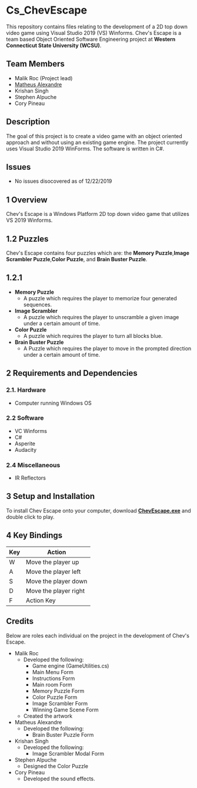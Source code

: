 # Cs_ChevEscape
This repository contains files relating to the development of a 2D top down video game using Visual Studio 2019 (VS) Winforms.
Chev's Escape is a team based Object Oriented Software Engineering project at **Western Connecticut State University (WCSU)**.

## Team Members
- Malik Roc (Project lead) 
- [Matheus Alexandre](https://github.com/madatedeus)
- Krishan Singh
- Stephen Alpuche
- Cory Pineau

## Description
The goal of this project is to create a video game with an object oriented approach and without using an existing game engine. The project currently uses Visual Studio 2019 WinForms. The software is written in C#.

## Issues 
- No issues disocovered as of 12/22/2019

## 1 Overview

Chev's Escape is a Windows Platform 2D top down video game that utilizes VS 2019 Winforms.

## 1.2 Puzzles
Chev's Escape contains four puzzles which are: the **Memory Puzzle**,**Image Scrambler Puzzle**,**Color Puzzle**, and **Brain Buster Puzzle**.

## 1.2.1
- **Memory Puzzle**
  - A puzzle which requires the player to memorize four generated sequences.
- **Image Scrambler**
  - A puzzle which requires the player to unscramble a given image under a certain amount of time.
- **Color Puzzle**
  - A puzzle which requires the player to turn all blocks blue.
- **Brain Buster Puzzle**
  - A Puzzle which requires the player to move in the prompted direction under a certain amount of time.

## 2 Requirements and Dependencies

### 2.1. Hardware
- Computer running Windows OS

### 2.2 Software
- VC Winforms
- C#
- Asperite
- Audacity

### 2.4 Miscellaneous
- IR Reflectors

## 3 Setup and Installation
To install Chev Escape onto your computer, download [**ChevEscape.exe**](https://github.com/rocstory/Cs_ChevEscape/blob/master/ChevEscape.exe) and double click to play.

## 4 Key Bindings

|    Key     |                              Action                             | 
|------------|-----------------------------------------------------------------|
|     W      |                         Move the player up                      |
|     A      |                         Move the player left                    |
|     S      |                         Move the player down                    |
|     D      |                         Move the player right                   |
|     F      |                         Action Key                              |

## Credits
Below are roles each individual on the project in the development of Chev's Escape.

- Malik Roc
  - Developed the following: 
    - Game engine (GameUtilities.cs)
    - Main Menu Form
    - Instructions Form
    - Main room Form
    - Memory Puzzle Form
    - Color Puzzle Form
    - Image Scrambler Form
    - Winning Game Scene Form
  - Created the artwork
- Matheus Alexandre
  - Developed the following:
      - Brain Buster Puzzle Form
- Krishan Singh
  - Developed the following:
    - Image Scrambler Modal Form
- Stephen Alpuche
  - Designed the Color Puzzle
- Cory Pineau
  - Developed the sound effects.
